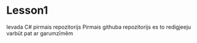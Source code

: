 # Lesson1
Ievada C# pirmais repozitorijs
Pirmais githuba repozitorijs
es to redigjeeju
varbūt pat ar garumzīmēm


